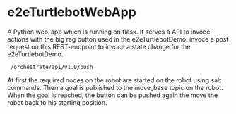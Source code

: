 # e2eTurtlebotWebApp

A Python web-app which is running on flask. 
It serves a API to invoce actions with the big reg button used in the e2eTurtlebotDemo.
invoce a post request on this REST-endpoint to invoce a state change for the e2eTurtlebotDemo.
```
 /orchestrate/api/v1.0/push 
```

At first the required nodes on the robot are started on the robot using salt commands. 
Then a goal is published to the move_base topic on the robot. When the goal is reached, 
the button can be pushed again the move the robot back to his starting position.


